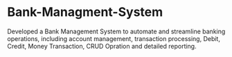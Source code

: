# Bank-Managment-System
Developed a Bank Management System to automate and streamline banking operations, including account management, transaction processing, Debit, Credit, Money Transaction, CRUD Opration and detailed reporting. 
